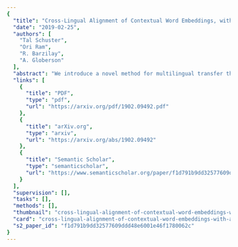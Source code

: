 ```yaml
---
{
  "title": "Cross-Lingual Alignment of Contextual Word Embeddings, with Applications to Zero-shot Dependency Parsing",
  "date": "2019-02-25",
  "authors": [
    "Tal Schuster",
    "Ori Ram",
    "R. Barzilay",
    "A. Globerson"
  ],
  "abstract": "We introduce a novel method for multilingual transfer that utilizes deep contextual embeddings, pretrained in an unsupervised fashion. While contextual embeddings have been shown to yield richer representations of meaning compared to their static counterparts, aligning them poses a challenge due to their dynamic nature. To this end, we construct context-independent variants of the original monolingual spaces and utilize their mapping to derive an alignment for the context-dependent spaces. This mapping readily supports processing of a target language, improving transfer by context-aware embeddings. Our experimental results demonstrate the effectiveness of this approach for zero-shot and few-shot learning of dependency parsing. Specifically, our method consistently outperforms the previous state-of-the-art on 6 tested languages, yielding an improvement of 6.8 LAS points on average.",
  "links": [
    {
      "title": "PDF",
      "type": "pdf",
      "url": "https://arxiv.org/pdf/1902.09492.pdf"
    },
    {
      "title": "arXiv.org",
      "type": "arxiv",
      "url": "https://arxiv.org/abs/1902.09492"
    },
    {
      "title": "Semantic Scholar",
      "type": "semanticscholar",
      "url": "https://www.semanticscholar.org/paper/f1d791b9dd32577609ddd48e6001e46f1780062c"
    }
  ],
  "supervision": [],
  "tasks": [],
  "methods": [],
  "thumbnail": "cross-lingual-alignment-of-contextual-word-embeddings-with-applications-to-zero-shot-dependency-parsing-thumb.jpg",
  "card": "cross-lingual-alignment-of-contextual-word-embeddings-with-applications-to-zero-shot-dependency-parsing-card.jpg",
  "s2_paper_id": "f1d791b9dd32577609ddd48e6001e46f1780062c"
}
---
```


